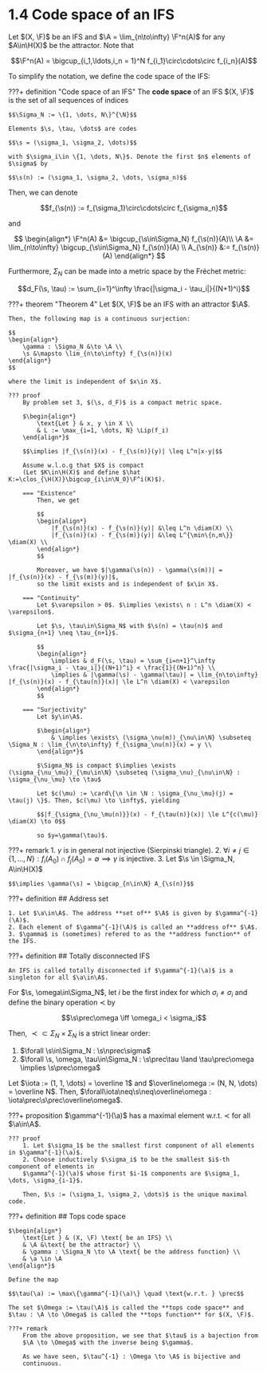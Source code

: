 # 1.4 Code space of an IFS

Let $(X, \F)$ be an IFS and $\A = \lim_{n\to\infty} \F^n(A)$ for any $A\in\H(X)$ be the attractor.
Note that

$$\F^n(A) = \bigcup_{i_1,\ldots,i_n = 1}^N f_{i_1}\circ\cdots\circ f_{i_n}(A)$$

To simplify the notation, we define the code space of the IFS:

???+ definition "Code space of an IFS"
    The **code space** of an IFS $(X, \F)$ is the set of all sequences of indices

    $$\Sigma_N := \{1, \dots, N\}^{\N}$$

    Elements $\s, \tau, \dots$ are codes

    $$\s = (\sigma_1, \sigma_2, \dots)$$

    with $\sigma_i\in \{1, \dots, N\}$. Denote the first $n$ elements of $\sigma$ by

    $$\s(n) := (\sigma_1, \sigma_2, \dots, \sigma_n)$$

Then, we can denote

$$f_{\s(n)} := f_{\sigma_1}\circ\cdots\circ f_{\sigma_n}$$

and

$$
\begin{align*}
    \F^n(A) &= \bigcup_{\s\in\Sigma_N} f_{\s(n)}(A)\\
    \A &= \lim_{n\to\infty} \bigcup_{\s\in\Sigma_N} f_{\s(n)}(A) \\
    A_{\s(n)} &:= f_{\s(n)}(A)
\end{align*}
$$

Furthermore, $\Sigma_N$ can be made into a metric space by the Fréchet metric:

$$d_F(\s, \tau) := \sum_{i=1}^\infty \frac{|\sigma_i - \tau_i|}{(N+1)^i}$$


???+ theorem "Theorem 4"
    Let $(X, \F)$ be an IFS with an attractor $\A$.

    Then, the following map is a continuous surjection:

    $$
    \begin{align*}
        \gamma : \Sigma_N &\to \A \\
        \s &\mapsto \lim_{n\to\infty} f_{\s(n)}(x)
    \end{align*}
    $$

    where the limit is independent of $x\in X$.

    ??? proof
        By problem set 3, $(\s, d_F)$ is a compact metric space.

        $\begin{align*}
            \text{Let } & x, y \in X \\
            & L := \max_{i=1, \dots, N} \Lip(f_i)
        \end{align*}$

        $$\implies |f_{\s(n)}(x) - f_{\s(n)}(y)| \leq L^n|x-y|$$

        Assume w.l.o.g that $X$ is compact
        (Let $K\in\H(X)$ and define $\hat K:=\clos_{\H(X)}\bigcup_{i\in\N_0}\F^i(K)$).

        === "Existence"
            Then, we get
    
            $$
            \begin{align*}
                |f_{\s(n)}(x) - f_{\s(n)}(y)| &\leq L^n \diam(X) \\
                |f_{\s(n)}(x) - f_{\s(m)}(y)| &\leq L^{\min\{n,m\}} \diam(X) \\        
            \end{align*}
            $$
    
            Moreover, we have $|\gamma(\s(n)) - \gamma(\s(m))| = |f_{\s(n)}(x) - f_{\s(m)}(y)|$,
            so the limit exists and is independent of $x\in X$.

        === "Continuity"
            Let $\varepsilon > 0$. $\implies \exists\ n : L^n \diam(X) < \varepsilon$.

            Let $\s, \tau\in\Sigma_N$ with $\s(n) = \tau(n)$ and $\sigma_{n+1} \neq \tau_{n+1}$.

            $$
            \begin{align*}
                \implies & d_F(\s, \tau) = \sum_{i=n+1}^\infty \frac{|\sigma_i - \tau_i|}{(N+1)^i} < \frac{1}{(N+1)^n} \\
                \implies & |\gamma(\s) - \gamma(\tau)| = \lim_{n\to\infty} |f_{\s(n)}(x) - f_{\tau(n)}(x)| \le L^n \diam(X) < \varepsilon
            \end{align*}
            $$

        === "Surjectivity"
            Let $y\in\A$.
            
            $\begin{align*}
                & \implies \exists\ (\sigma_\nu(m))_{\nu\in\N} \subseteq \Sigma_N : \lim_{\n\to\infty} f_{\sigma_\nu(n)}(x) = y \\
            \end{align*}$

            $\Sigma_N$ is compact $\implies \exists (\sigma_{\nu_\mu})_{\mu\in\N} \subseteq (\sigma_\nu)_{\nu\in\N} : \sigma_{\nu_\mu} \to \tau$

            Let $c(\mu) := \card\{\n \in \N : \sigma_{\nu_\mu}(j) = \tau(j) \}$. Then, $c(\mu) \to \infty$, yielding

            $$|f_{\sigma_{\nu_\mu(n)}}(x) - f_{\tau(n)}(x)| \le L^{c(\mu)} \diam(X) \to 0$$

            so $y=\gamma(\tau)$.


???+ remark
    1. $\gamma$ is in general not injective (Sierpinski triangle).
    2. $\forall i\neq j\in\{1,\dots,N\} : f_i(A_0) \cap f_j(A_0) = \emptyset \implies \gamma$ is injective.
    3. Let $\s \in \Sigma_N, A\in\H(X)$

    $$\implies \gamma(\s) = \bigcap_{n\in\N} A_{\s(n)}$$


???+ definition
    ## Address set

    1. Let $\a\in\A$. The address **set of** $\A$ is given by $\gamma^{-1}(\A)$.
    2. Each element of $\gamma^{-1}(\A)$ is called an **address of** $\A$.
    3. $\gamma$ is (sometimes) refered to as the **address function** of the IFS.


???+ definition
    ## Totally disconnected IFS

    An IFS is called totally disconnected if $\gamma^{-1}(\a)$ is a singleton for all $\a\in\A$.


For $\s, \omega\in\Sigma_N$, let $i$ be the first index for which $\sigma_i\neq\sigma_i$
and define the binary operation $\prec$ by

$$\s\prec\omega \iff \omega_i < \sigma_i$$

Then, $\prec \subset \Sigma_N\times\Sigma_N$ is a strict linear order:

1. $\forall \s\in\Sigma_N : \s\nprec\sigma$
2. $\forall \s, \omega, \tau\in\Sigma_N : \s\prec\tau \land \tau\prec\omega \implies \s\prec\omega$

Let $\iota := (1, 1, \dots) = \overline 1$ and $\overline\omega := (N, N, \dots) = \overline N$. Then,
$\forall\iota\neq\s\neq\overline\omega : \iota\prec\s\prec\overline\omega$.


???+ proposition
    $\gamma^{-1}(\a)$ has a maximal element w.r.t. $\prec$ for all $\a\in\A$.

    ??? proof
        1. Let $\sigma_1$ be the smallest first component of all elements in $\gamma^{-1}(\a)$.
        2. Choose inductively $\sigma_i$ to be the smallest $i$-th component of elements in
        $\gamma^{-1}(\a)$ whose first $i-1$ components are $\sigma_1, \dots, \sigma_{i-1}$.

        Then, $\s := (\sigma_1, \sigma_2, \dots)$ is the unique maximal code.


???+ definition
    ## Tops code space

    $\begin{align*}
        \text{Let } & (X, \F) \text{ be an IFS} \\
        & \A &\text{ be the attractor} \\
        & \gamma : \Sigma_N \to \A \text{ be the address function} \\
        & \a \in \A
    \end{align*}$

    Define the map

    $$\tau(\a) := \max\{\gamma^{-1}(\a)\} \quad \text{w.r.t. } \prec$$

    The set $\Omega := \tau(\A)$ is called the **tops code space** and
    $\tau : \A \to \Omega$ is called the **tops function** for $(X, \F)$.

    ???+ remark
        From the above proposition, we see that $\tau$ is a bajection from
        $\A \to \Omega$ with the inverse being $\gamma$.

        As we have seen, $\tau^{-1} : \Omega \to \A$ is bijective and
        continuous. 